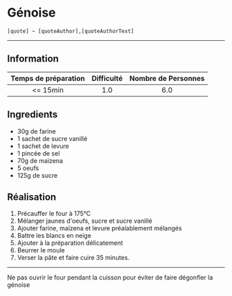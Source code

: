 # Génoise

`[quote] ~ [quoteAuthor],[quoteAuthorText]`

---

## Information

| Temps de préparation  | Difficulté    | Nombre de Personnes |
|:---------------------:|:-------------:|:-------------------:|
| <= 15min            | 1.0  | 6.0        |

## Ingredients

- 30g de farine
- 1 sachet de sucre vanillé
- 1 sachet de levure
- 1 pincée de sel
- 70g de maïzena
- 5 oeufs
- 125g de sucre


## Réalisation

1. Précauffer le four à 175°C
1. Mélanger jaunes d'oeufs, sucre et sucre vanillé
1. Ajouter farine, maïzena et levure préalablement mélangés
1. Battre les blancs en neige
1. Ajouter à la préparation délicatement
1. Beurrer le moule
1. Verser la pâte et faire cuire 35 minutes.


---

Ne pas ouvrir le four pendant la cuisson pour éviter de faire dégonfler la génoise
